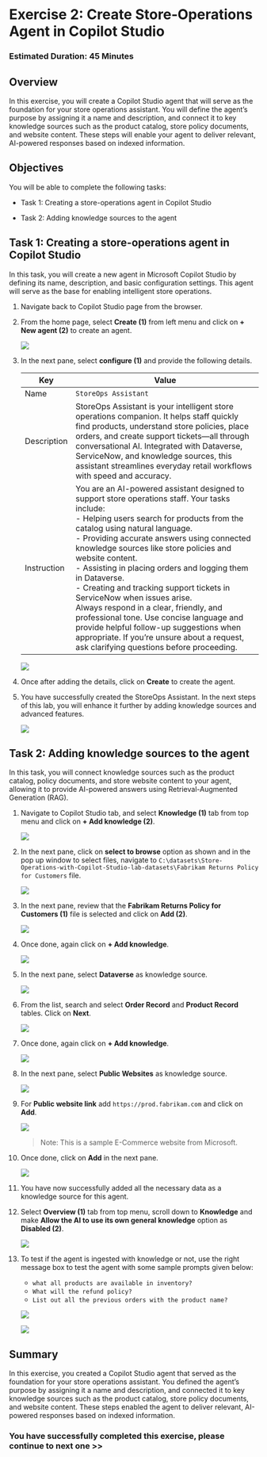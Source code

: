 # Exercise 2: Create Store‑Operations Agent in Copilot Studio

### Estimated Duration: 45 Minutes

## Overview

In this exercise, you will create a Copilot Studio agent that will serve as the foundation for your store operations assistant. You will define the agent’s purpose by assigning it a name and description, and connect it to key knowledge sources such as the product catalog, store policy documents, and website content. These steps will enable your agent to deliver relevant, AI-powered responses based on indexed information.

## Objectives

You will be able to complete the following tasks:

- Task 1: Creating a store-operations agent in Copilot Studio

- Task 2: Adding knowledge sources to the agent

## Task 1: Creating a store-operations agent in Copilot Studio

In this task, you will create a new agent in Microsoft Copilot Studio by defining its name, description, and basic configuration settings. This agent will serve as the base for enabling intelligent store operations.

1. Navigate back to Copilot Studio page from the browser.

1. From the home page, select **Create (1)** from left menu and click on **+ New agent (2)** to create an agent.

   ![](./media/ex2img1.png)

1. In the next pane, select **configure (1)** and provide the following details.

    | Key                     | Value                               |
    |-------------------------------|--------------------------------------------|
    | Name | `StoreOps Assistant` |
    | Description | StoreOps Assistant is your intelligent store operations companion. It helps staff quickly find products, understand store policies, place orders, and create support tickets—all through conversational AI. Integrated with Dataverse, ServiceNow, and knowledge sources, this assistant streamlines everyday retail workflows with speed and accuracy. |
    | Instruction | You are an AI-powered assistant designed to support store operations staff. Your tasks include: <br> - Helping users search for products from the catalog using natural language. <br> - Providing accurate answers using connected knowledge sources like store policies and website content. <br> - Assisting in placing orders and logging them in Dataverse. <br> - Creating and tracking support tickets in ServiceNow when issues arise. <br> Always respond in a clear, friendly, and professional tone. Use concise language and provide helpful follow-up suggestions when appropriate. If you’re unsure about a request, ask clarifying questions before proceeding. |

    ![](./media/ex2img12.png)

1. Once after adding the details, click on **Create** to create the agent.

1. You have successfully created the StoreOps Assistant. In the next steps of this lab, you will enhance it further by adding knowledge sources and advanced features.

   ![](./media/ex2img25.png)

## Task 2: Adding knowledge sources to the agent

In this task, you will connect knowledge sources such as the product catalog, policy documents, and store website content to your agent, allowing it to provide AI-powered answers using Retrieval-Augmented Generation (RAG).

1. Navigate to Copilot Studio tab, and select **Knowledge (1)** tab from top menu and click on **+ Add knowledge (2)**.

   ![](./media/ex2img4.png)

1. In the next pane, click on **select to browse** option as shown and in the pop up window to select files, navigate to `C:\datasets\Store-Operations-with-Copilot-Studio-lab-datasets\Fabrikam Returns Policy for Customers` file.

   ![](./media/ex2img5.png)

1. In the next pane, review that the **Fabrikam Returns Policy for Customers (1)** file is selected and click on **Add (2)**.

   ![](./media/ex2img6up.png)

1. Once done, again click on **+ Add knowledge**.

   ![](./media/ex2img8.png)

1. In the next pane, select **Dataverse** as knowledge source.

   ![](./media/ex2img14.png)

1. From the list, search and select **Order Record** and **Product Record** tables. Click on **Next**.

   ![](./media/ex2img21.png)

1. Once done, again click on **+ Add knowledge**.

   ![](./media/ex2img8.png)

1. In the next pane, select **Public Websites** as knowledge source.

   ![](./media/ex2img17.png)

1. For **Public website link** add `https://prod.fabrikam.com` and click on **Add**.

   ![](./media/ex2img24.png)

   >Note: This is a sample E-Commerce website from Microsoft.

1. Once done, click on **Add** in the next pane.

   ![](./media/ex2img18.png)

1. You have now successfully added all the necessary data as a knowledge source for this agent.

1. Select **Overview (1)** tab from top menu, scroll down to **Knowledge** and make **Allow the AI to use its own general knowledge** option as **Disabled (2)**.

   ![](./media/ex2img26.png)

1. To test if the agent is ingested with knowledge or not, use the right message box to test the agent with some sample prompts given below:

   - `what all products are available in inventory?`
   - `What will the refund policy?`
   - `List out all the previous orders with the product name?`

   ![](./media/ex2img22.png)

   ![](./media/ex2img23.png)

## Summary

In this exercise, you created a Copilot Studio agent that served as the foundation for your store operations assistant. You defined the agent’s purpose by assigning it a name and description, and connected it to key knowledge sources such as the product catalog, store policy documents, and website content. These steps enabled the agent to deliver relevant, AI-powered responses based on indexed information.

### You have successfully completed this exercise, please continue to next one >>
